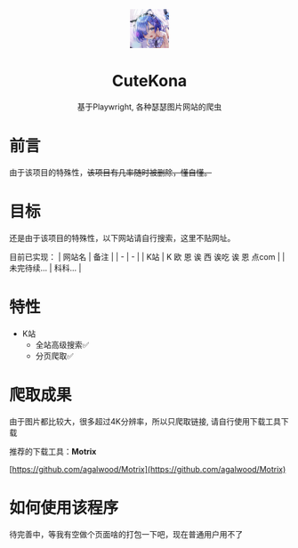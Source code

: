 <p align="center" style="position:relative;margin:0 auto;">
    <img src=".github/logo.png" alt="logo"
    style="position: relative; width: 70px;"/>
</p>
<h1 align="center">CuteKona</h1>
<p align="center">基于Playwright, 各种瑟瑟图片网站的爬虫</p>

# 前言

由于该项目的特殊性，~~该项目有几率随时被删除，懂自懂。~~

# 目标

还是由于该项目的特殊性，以下网站请自行搜索，这里不贴网址。

目前已实现：
| 网站名  | 备注 |
|    -   |  -  |
| K站 | K 欧 恩 诶 西 诶吃 诶 恩 点com  |
| 未完待续... | 科科... |

# 特性
* K站
    * 全站高级搜索✅
    * 分页爬取✅


# 爬取成果
由于图片都比较大，很多超过4K分辨率，所以只爬取链接, 请自行使用下载工具下载

推荐的下载工具：**Motrix**

[https://github.com/agalwood/Motrix](https://github.com/agalwood/Motrix)

# 如何使用该程序
待完善中，等我有空做个页面啥的打包一下吧，现在普通用户用不了